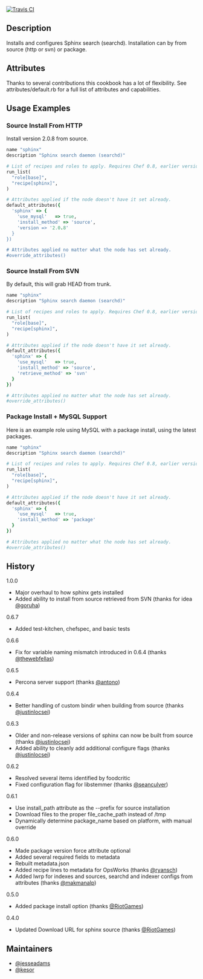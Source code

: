[![Travis CI](https://travis-ci.org/jesseadams/sphinx-cookbook.png)](https://travis-ci.org/jesseadams/sphinx-cookbook)

## Description

Installs and configures Sphinx search (searchd). Installation can by from source (http or svn)  or package.

## Attributes

Thanks to several contributions this cookbook has a lot of flexibility. See attributes/default.rb for a full list of attributes and capabilities.

## Usage Examples

### Source Install From HTTP

Install version 2.0.8 from source.

```ruby
name "sphinx"
description "Sphinx search daemon (searchd)"

# List of recipes and roles to apply. Requires Chef 0.8, earlier versions use 'recipes()'.
run_list(
  "role[base]",
  "recipe[sphinx]",
)

# Attributes applied if the node doesn't have it set already.
default_attributes({
  'sphinx' => {
    'use_mysql'   => true,
    'install_method' => 'source',
    'version => '2.0.8'
  }
})

# Attributes applied no matter what the node has set already.
#override_attributes()
```

### Source Install From SVN

By default, this will grab HEAD from trunk.

```ruby
name "sphinx"
description "Sphinx search daemon (searchd)"

# List of recipes and roles to apply. Requires Chef 0.8, earlier versions use 'recipes()'.
run_list(
  "role[base]",
  "recipe[sphinx]",
)

# Attributes applied if the node doesn't have it set already.
default_attributes({
  'sphinx' => {
    'use_mysql'   => true,
    'install_method' => 'source',
    'retrieve_method' => 'svn'
  }
})

# Attributes applied no matter what the node has set already.
#override_attributes()
```

### Package Install + MySQL Support

Here is an example role using MySQL with a package install, using the latest packages.

```ruby
name "sphinx"
description "Sphinx search daemon (searchd)"

# List of recipes and roles to apply. Requires Chef 0.8, earlier versions use 'recipes()'.
run_list(
  "role[base]",
  "recipe[sphinx]",
)

# Attributes applied if the node doesn't have it set already.
default_attributes({
  'sphinx' => {
    'use_mysql'   => true,
    'install_method' => 'package'
  }
})

# Attributes applied no matter what the node has set already.
#override_attributes()
```

## History

1.0.0

* Major overhaul to how sphinx gets installed
* Added ability to install from source retrieved from SVN (thanks for idea [@goruha](https://github.com/goruha))

0.6.7

* Added test-kitchen, chefspec, and basic tests

0.6.6

* Fix for variable naming mismatch introduced in 0.6.4 (thanks [@thewebfellas](https://github.com/thewebfellas))

0.6.5

* Percona server support (thanks [@antono](https://github.com/antono))

0.6.4

* Better handling of custom bindir when building from source (thanks [@justinlocsei](https://github.com/justinlocsei))

0.6.3

* Older and non-release versions of sphinx can now be built from source (thanks [@justinlocsei](https://github.com/justinlocsei))
* Added ability to cleanly add additional configure flags (thanks [@justinlocsei](https://github.com/justinlocsei))

0.6.2

* Resolved several items identified by foodcritic
* Fixed configuration flag for libstemmer (thanks [@seanculver](https://github.com/seanculver))

0.6.1

* Use install_path attribute as the --prefix for source installation
* Download files to the proper file_cache_path instead of /tmp
* Dynamically determine package_name based on platform, with manual override

0.6.0

* Made package version force attribute optional
* Added several required fields to metadata
* Rebuilt metadata.json
* Added recipe lines to metadata for OpsWorks (thanks [@ryansch](https://github.com/ryansch))
* Added lwrp for indexes and sources, searchd and indexer configs from attributes (thanks [@makmanalp](https://github.com/makmanalp))

0.5.0

* Added package install option (thanks [@RiotGames](https://github.com/RiotGames))

0.4.0

* Updated Download URL for sphinx source (thanks [@RiotGames](https://github.com/RiotGames))

## Maintainers

* [@jesseadams](https://github.com/jesseadams)
* [@kesor](https://github.com/kesor)
